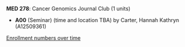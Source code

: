 **MED 278**: Cancer Genomics Journal Club (1 units)

- **A00** (Seminar) (time and location TBA) by Carter, Hannah Kathryn (A12509361)

[Enrollment numbers over time](./MED278.tsv)
